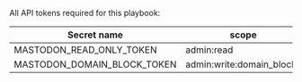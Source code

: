 All API tokens required for this playbook:

|Secret name|scope|
|---|---|
|MASTODON_READ_ONLY_TOKEN|admin:read|
|MASTODON_DOMAIN_BLOCK_TOKEN|admin:write:domain_blocks|
